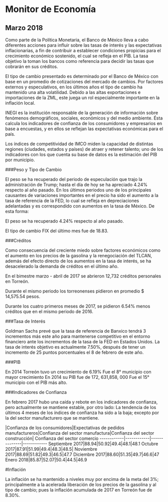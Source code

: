 # Monitor de Economía

## Marzo 2018

Como parte de la Política Monetaria, el Banco de México lleva a cabo diferentes acciones para influir sobre las tasas de interés y las expectativas inflacionarias, a fin de contribuir a establecer condiciones propicias para el crecimiento económico sostenido, el cual se refleja en el PIB. La tasa objetivo la toman los bancos como referencia para decidir las tasas que cobrarán en sus créditos.

El tipo de cambio presentado es determinado por el Banco de México con base en un promedio de cotizaciones del mercado de cambios. Por factores externos y especulativos, en los últimos años el tipo de cambio ha mantenido una alta volatilidad. Debido a las altas exportaciones e importaciones de la ZML, este juega un rol especialmente importante en la inflación local.  

INEGI es la institución responsable de la generación de información sobre fenómenos demográficos, sociales, económicos y del medio ambiente. Ésta calcula los indicadores de confianza de los consumidores y empresarios en base a encuestas, y en ellos se reflejan las expectativas económicas para el país.

Los índices de competitividad de IMCO miden la capacidad de distintas regiones (ciudades, estados y países) de atraer y retener talento; uno de los indicadores con los que cuenta su base de datos es la estimación del PIB por municipio.

###Peso y Tipo de Cambio

El peso se ha recuperado del periodo de especulación que trajo la administración de Trump; hasta el día de hoy se ha apreciado 4.24% respecto al año pasado. En los últimos periodos uno de los principales causantes de variaciones importantes en el precio ha sido el aumento a la tasa de referencia de la FED, lo cual se refleja en depreciaciones adelantadas y es correspondido con aumentos en la tasa de México. De esta forma:

El peso se ha recuperado 4.24% respecto al año pasado.

El tipo de cambio FIX del último mes fue de 18.83.

###Créditos

Como consecuencia del creciente miedo sobre factores económicos como el aumento en los precios de la gasolina y la renegociación del TLCAN, además del efecto directo de los aumentos en la tasa de interés, se ha desacelerado la demanda de créditos en el último año.

En el bimestre marzo - abril de 2017 se abrieron 12,732 créditos personales en Torreón.

Durante el mismo periodo los torreonenses pidieron en promedio $ 14,575.54 pesos.

Durante los cuatro primeros meses de 2017, se pidieron 6.54% menos créditos que en el mismo periodo de 2016.

###Tasa de Interés

Goldman Sachs prevé que la tasa de referencia de Banxico tendrá 3 incrementos más este año para mantenerse competitivo en el entorno financiero ante los incrementos de la tasa de la FED en Estados Unidos.
La tasa de interés objetivo es actualmente 7.50%, después de tener un incremento de 25 puntos porcentuales el 8 de febrero de este año.

###PIB

En 2014 Torreón tuvo un crecimiento de 6.19%
Fue el 8° municipio con mayor crecimiento
En 2014 su PIB fue de 172, 631,858, 000
Fue el 15° municipio con el PIB más alto.

###Indicadores de Confianza

En febrero 2017 hubo una caída y rebote en los indicadores de confianza, pero actualmente se mantiene estable, por otro lado:
La tendencia de los últimos 4 meses de los índices de confianza ha sido a la baja; excepto por la del sector manufacturero que se mantiene.


|Confianza de los consumidores|Expectativas de pedidos manufactureros|Confianza del sector manufactura|Confianza del sector construcción|
Confianza del sector comercio
------------|------------|--------------|------------
Septiembre 2017|88.94|50.92|49.4|48.1|48.1
Octubre 2017|87.91|51.99|49.4|48.3|48.5|
Noviembre 2017|88.69|51.82|49.3|46.5|47.7
Diciembre 2017|88.60|51.35|49.7|46.6|47
Enero 2018|85.87|52.07|50.4|44.5|46.9


#Inflación

La inflación se ha mantenido a niveles muy por encima de la meta del 3%; principalmente a la acelerada liberación de los precios de la gasolina y al tipo de cambio; pues la inflación acumulada de 2017 en Torreón fue de 8.30%.
